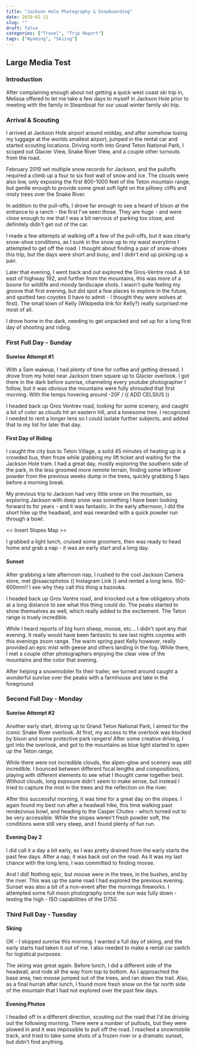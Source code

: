 ```yaml
---
title: "Jackson Hole Photography & Snowboarding"
date: 2019-02-21
slug: ""
draft: false
categories: ["Travel", "Trip Report"]
tags: ["Wyoming", "Skiing"]
---
```


## Large Media Test

### Introduction

After complaining enough about not getting a quick west coast ski trip in, Melissa offered to let me take a few days to myself in Jackson Hole prior to meeting with the family in Steamboat for our usual winter family ski trip.

### Arrival & Scouting

I arrived at Jackson Hole airport around midday, and after somehow losing my luggage at the worlds smallest airport, jumped in the rental car and started scouting locations.  Driving north into Grand Teton National Park, I scoped out Glacier View, Snake River View, and a couple other turnouts from the road.

February 2019 set multiple snow records for Jackson, and the pulloffs required a climb up a four to six foot wall of snow and ice.  The clouds were also low, only exposing the first 800-1000 feet of the Teton mountain range, but gentle enough to provide some great soft light on the pillowy cliffs and misty trees over the Snake River.  

In addition to the pull-offs, I drove far enough to see a heard of bison at the entrance to a ranch - the first I've seen those.  They are huge - and were close enough to me that I was a bit nervous of parking too close, and definitely didn't get out of the car.

I made a few attempts at walking off a few of the pull-offs, but it was clearly snow-shoe conditions, as I sunk in the snow up to my waist everytime I attempted to get off the road.  I thought about finding a pair of snow-shoes this trip, but the days were short and busy, and I didn't end up picking up a pair.

Later that evening, I went back and out explored the Gros-Ventre road.  A bit east of highway 192, and further from the mountains, this was more of a boone for wildlife and moody landscape shots.  I wasn't quite feeling my groove that first evening, but did spot a few places to explore in the future, and spotted two coyotes (I have to admit - I thought they were wolves at first).  The small town of Kelly (Wikipedia link for Kelly?) really surprised me most of all.

I drove home in the dark, needing to get unpacked and set up for a long first day of shooting and riding.

### First Full Day - Sunday

#### Sunrise Attempt #1

With a 5am wakeup, I had plenty of time for coffee and getting dressed.  I drove from my hotel near Jackson town square up to Glacier overlook.  I got there in the dark before sunrise, channeling every youtube photographer I follow, but it was obvious the mountains were fully shrouded that first morning.  With the temps hovering around -20F / (( ADD CELSIUS ))

I headed back up Gros Ventrev road, looking for some scenery, and caught a bit of color as clouds hit an eastern hill, and a lonesome tree.  I recognized I needed to rent a longer lens so I could isolate further subjects, and added that to my list for later that day.

#### First Day of Riding

I caught the city bus to Teton Village, a solid 45 minutes of heating up in a crowded bus, then froze while grabbing my lift ticket and waiting for the Jackson Hole tram.  I had a great day, mostly exploring the southern side of the park, in the less groomed more remote terrain, finding some leftover powder from the previous weeks dump in the trees, quickly grabbing 5 laps before a morning break.

My previous trip to Jackson had very little snow on the mountain, so exploring Jackson with deep snow was something I have been looking forward to for years - and it was fantastic.  In the early afternoon, I did the short hike up the headwall, and was rewarded with a quick powder run through a bowl.

<< Insert Slopes Map >>

I grabbed a light lunch, cruised some groomers, then was ready to head home and grab a nap - it was an early start and a long day.

#### Sunset

After grabbing a late afternoon nap, I rushed to the cool Jackson Camera store, met @isaacsphotos (( Instagram Link )) and rented a long lens.  150-600mm!!  I see why they call this thing a bazooka.  

I headed back up Gros Ventre road, and knocked out a few obligatory shots at a long distance to see what this thing could do.  The peaks started to show themselves as well, which really added to the excitement.  The Teton range is truely incredible.  

While I heard reports of big horn sheep, moose, etc... I didn't spot any that evening.  It really would have been fantastic to see last nights coyotes with this evenings zoom range.  The warm spring past Kelly however, really provided an epic mist with geese and others landing in the fog.  While there, I met a couple other photographers enjoying the clear view of the mountains and the color that evening.

After helping a snowmobiler fix their trailer, we turned around caught a wonderful sunrise over the peaks with a farmhouse and lake in the foreground.

### Second Full Day - Monday

#### Sunrise Attempt #2

Another early start, driving up to Grand Teton National Park, I aimed for the iconic Snake River overlook.  At first, my access to the overlook was blocked by bison and some protective park rangers!  After some creative driving, I got into the overlook, and got to the mountains as blue light started to open up the Teton range.

While there were not incredible clouds, the alpen-glow and scenery was still incredible.  I bounced between different focal lengths and compositions, playing with different elements to see what I thought came together best.  Without clouds, long exposure didn't seem to make sense, but instead I tried to capture the mist in the trees and the reflection on the river.  

After this successful morning, it was time for a great day on the slopes.  I again found my best run after a headwall hike, this time walking past rendezvous bowl, and heading to the Casper Chutes - which turned out to be very accessible.  While the slopes weren't fresh powder soft, the conditions were still very steep, and I found plenty of fun run.

#### Evening Day 2

I did call it a day a bit early, as I was pretty drained from the early starts the past few days.  After a nap, it was back out on the road.  As it was my last chance with the long lens, I was committed to finding moose.

And I did!  Nothing epic, but moose were in the trees, in the bushes, and by the river.  This was up the same road I had explored the previous evening.  Sunset was also a bit of a non-event after the mornings fireworks.  I attempted some full moon photography once the sun was fully down - testing the high - ISO capabilities of the D750.

### Third Full Day - Tuesday

#### Skiing

OK - I skipped sunrise this morning.  I wanted a full day of skiing, and the early starts had taken it out of me.  I also needed to make a rental car switch for logistical purposes.

The skiing was great again.  Before lunch, I did a different side of the headwall, and rode all the way from top to bottom.  As I approached the base area, two moose jumped out of the trees, and ran down the trail.  Also, as a final hurrah after lunch, I found more fresh snow on the far north side of the mountain that I had not explored over the past few days.

#### Evening Photos

I headed off in a different direction, scouting out the road that I'd be driving out the following morning.  There were a number of pullouts, but they were plowed in and it was impossible to pull off the road.  I reached a snowmobile track, and tried to take some shots of a frozen river or a dramatic sunset, but didn't find anything.

